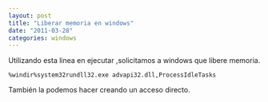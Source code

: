 ```yaml
---
layout: post
title: "Liberar memoria en windows"
date: "2011-03-28"
categories: windows
---
```


Utilizando esta linea en ejecutar ,solicitamos a windows que libere memoria.

`%windir%system32rundll32.exe advapi32.dll,ProcessIdleTasks`

También la podemos hacer creando un acceso directo.
